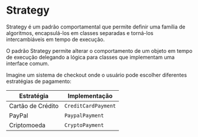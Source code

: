 # Strategy

Strategy é um padrão comportamental que permite definir uma família de algoritmos, encapsulá-los em classes separadas e torná-los intercambiáveis em tempo de execução.

O padrão Strategy permite alterar o comportamento de um objeto em tempo de execução delegando a lógica para classes que implementam uma interface comum.

Imagine um sistema de checkout onde o usuário pode escolher diferentes estratégias de pagamento:

| Estratégia        | Implementação       |
| ----------------- | ------------------- |
| Cartão de Crédito | `CreditCardPayment` |
| PayPal            | `PaypalPayment`     |
| Criptomoeda       | `CryptoPayment`     |
